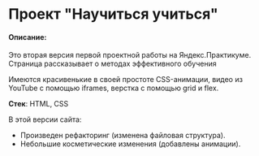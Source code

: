 # Проект "Научиться учиться"

#### Описание:
Это вторая версия первой проектной работы на Яндекс.Практикуме.
Страница рассказывает о методах эффективного обучения 

Имеются красивенькие в своей простоте CSS-анимации, видео из YouTube с помощью iframes, верстка с помощью grid и flex.

**Стек**: HTML, CSS

В этой версии сайта:
* Произведен рефакторинг (изменена файловая структура).
* Небольшие косметические изменения (добавлены анимации).

